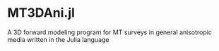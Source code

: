 # MT3DAni.jl
A 3D forward modeling program for MT surveys in general anisotropic media written in  the Julia language

